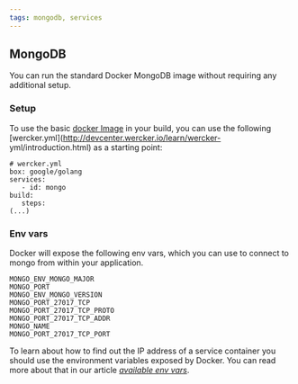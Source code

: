 ```yaml
---
tags: mongodb, services
---
```


## MongoDB 
You can run the standard Docker MongoDB image without requiring any
additional setup.

### Setup

To use the basic [docker Image](https://registry.hub.docker.com/_/mongo/) in
your build, you can use the following
[wercker.yml](http://devcenter.wercker.io/learn/wercker-
yml/introduction.html) as a starting point:

```
# wercker.yml
box: google/golang
services:
   - id: mongo
build:
   steps:
(...)
```

### Env vars 
Docker will expose the following env vars, which you can use to
connect to mongo from within your application.

```
MONGO_ENV_MONGO_MAJOR
MONGO_PORT
MONGO_ENV_MONGO_VERSION
MONGO_PORT_27017_TCP
MONGO_PORT_27017_TCP_PROTO
MONGO_PORT_27017_TCP_ADDR
MONGO_NAME
MONGO_PORT_27017_TCP_PORT
```

To learn about how to find out the IP address of a service container you should
use the environment variables exposed by Docker. You can read more about that in
our article [_available env vars_](/docs/environment-variables/available-env-vars.html).

